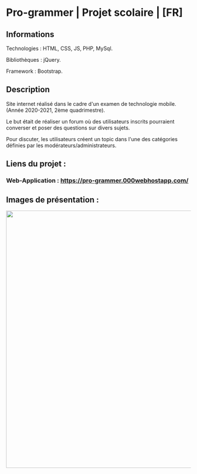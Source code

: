 # Pro-grammer | Projet scolaire | [FR]

## Informations

Technologies : HTML, CSS, JS, PHP, MySql.

Bibliothèques : jQuery.

Framework : Bootstrap.

## Description

Site internet réalisé dans le cadre d'un examen de technologie mobile. (Année 2020-2021, 2ème quadrimestre).

Le but était de réaliser un forum où des utilisateurs inscrits pourraient converser et poser des questions sur divers sujets.

Pour discuter, les utilisateurs créent un topic dans l'une des catégories définies par les modérateurs/administrateurs.

## Liens du projet :

### Web-Application : https://pro-grammer.000webhostapp.com/

## Images de présentation :



<div>
<img align=top src="https://github.com/damien-auversack/ProjetTM/blob/master/presentation_pictures/picture_01.jpg" width="700px"></div>
